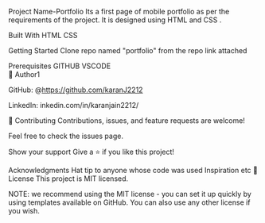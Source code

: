
Project Name-Portfolio
Its a first page of mobile portfolio as per the requirements of the project. It is designed using HTML and CSS .

Built With
 HTML CSS

Getting Started
 Clone repo named "portfolio" from the repo link attached

Prerequisites
GITHUB
VSCODE  
👤 Author1

GitHub: @https://github.com/karanJ2212

LinkedIn: inkedin.com/in/karanjain2212/

🤝 Contributing
Contributions, issues, and feature requests are welcome!

Feel free to check the issues page.

Show your support
Give a ⭐️ if you like this project!

Acknowledgments
Hat tip to anyone whose code was used
Inspiration
etc
📝 License
This project is MIT licensed.

NOTE: we recommend using the MIT license - you can set it up quickly by using templates available on GitHub. You can also use any other license if you wish.
